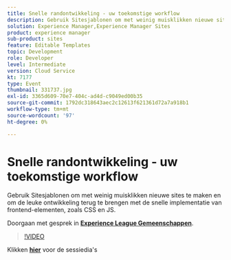 ```yaml
---
title: Snelle randontwikkeling - uw toekomstige workflow
description: Gebruik Sitesjablonen om met weinig muisklikken nieuwe sites te maken en om de leuke ontwikkeling terug te brengen met de snelle implementatie van frontend-elementen, zoals CSS en JS. Deze sessie is afgeleverd als onderdeel van de Adobe Developers Live Content-gebeurtenis.
solution: Experience Manager,Experience Manager Sites
product: experience manager
sub-product: sites
feature: Editable Templates
topic: Development
role: Developer
level: Intermediate
version: Cloud Service
kt: 7177
type: Event
thumbnail: 331737.jpg
exl-id: 3365d609-70e7-404c-ad4d-c9049ed00b35
source-git-commit: 1792dc318643aec2c12613f621361d72a7a918b1
workflow-type: tm+mt
source-wordcount: '97'
ht-degree: 0%

---
```


# Snelle randontwikkeling - uw toekomstige workflow

Gebruik Sitesjablonen om met weinig muisklikken nieuwe sites te maken en om de leuke ontwikkeling terug te brengen met de snelle implementatie van frontend-elementen, zoals CSS en JS.

Doorgaan met gesprek in **[Experience League Gemeenschappen](https://adobe.ly/36Yd3v6)**.

>[!VIDEO](https://video.tv.adobe.com/v/331737/?quality=12&learn=on&hidetitle=true)

Klikken **[hier](/help/adobe-developers-live/assets/rapid-frontend-devlopment.pdf)** voor de sessiedia&#39;s
